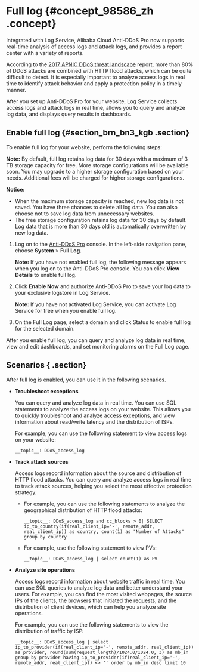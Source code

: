 # Full log {#concept_98586_zh .concept}

Integrated with Log Service, Alibaba Cloud Anti-DDoS Pro now supports real-time analysis of access logs and attack logs, and provides a report center with a variety of reports.

According to the [2017 APNIC DDoS threat landscape](https://blog.apnic.net/2018/04/03/the-DDoS-threat-landscape-in-2017/) report, more than 80% of DDoS attacks are combined with HTTP flood attacks, which can be quite difficult to detect. It is especially important to analyze access logs in real time to identify attack behavior and apply a protection policy in a timely manner.

After you set up Anti-DDoS Pro for your website, Log Service collects access logs and attack logs in real time, allows you to query and analyze log data, and displays query results in dashboards.

## Enable full log {#section_brn_bn3_kgb .section}

To enable full log for your website, perform the following steps:

**Note:** By default, full log retains log data for 30 days with a maximum of 3 TB storage capacity for free. More storage configurations will be available soon. You may upgrade to a higher storage configuration based on your needs. Additional fees will be charged for higher storage configurations.

**Notice:** 

-   When the maximum storage capacity is reached, new log data is not saved. You have three chances to delete all log data. You can also choose not to save log data from unnecessary websites.
-   The free storage configuration retains log data for 30 days by default. Log data that is more than 30 days old is automatically overwritten by new log data.

1.  Log on to the [Anti-DDoS Pro](https://yundunnext.console.aliyun.com/?p=ddoscoo) console. In the left-side navigation pane, choose **System** \> **Full Log**.

    **Note:** If you have not enabled full log, the following message appears when you log on to the Anti-DDoS Pro console. You can click **View Details** to enable full log.

2.  Click **Enable Now** and authorize Anti-DDoS Pro to save your log data to your exclusive logstore in Log Service.

    **Note:** If you have not activated Log Service, you can activate Log Service for free when you enable full log.

3.  On the Full Log page, select a domain and click Status to enable full log for the selected domain.

After you enable full log, you can query and analyze log data in real time, view and edit dashboards, and set monitoring alarms on the Full Log page.

## Scenarios { .section}

After full log is enabled, you can use it in the following scenarios.

-   **Troubleshoot exceptions**

    You can query and analyze log data in real time. You can use SQL statements to analyze the access logs on your website. This allows you to quickly troubleshoot and analyze access exceptions, and view information about read/write latency and the distribution of ISPs.

    For example, you can use the following statement to view access logs on your website:

    `__topic__: DDoS_access_log`

-   **Track attack sources**

    Access logs record information about the source and distribution of HTTP flood attacks. You can query and analyze access logs in real time to track attack sources, helping you select the most effective protection strategy.

    -   For example, you can use the following statements to analyze the geographical distribution of HTTP flood attacks:

        `__topic__: DDoS_access_log and cc_blocks > 0| SELECT ip_to_country(if(real_client_ip='-', remote_addr, real_client_ip)) as country, count(1) as "Number of Attacks" group by country`

    -   For example, use the following statement to view PVs:

         `__topic__: DDoS_access_log | select count(1) as PV`

-   **Analyze site operations**

    Access logs record information about website traffic in real time. You can use SQL queries to analyze log data and better understand your users. For example, you can find the most visited webpages, the source IPs of the clients, the browsers that initiated the requests, and the distribution of client devices, which can help you analyze site operations.

    For example, you can use the following statements to view the distribution of traffic by ISP:

    `__topic__: DDoS_access_log | select ip_to_provider(if(real_client_ip='-', remote_addr, real_client_ip)) as provider, round(sum(request_length)/1024.0/1024.0, 3) as mb_in group by provider having ip_to_provider(if(real_client_ip='-', remote_addr, real_client_ip)) <> '' order by mb_in desc limit 10`



